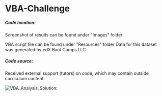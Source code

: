 # VBA-Challenge
<h5>Code location:</h5>

Screenshot of results can be found under "Images" folder

VBA script file can be found under "Resources" folder
Data for this dataset was generated by edX Boot Camps LLC

<h5>Code source:</h5>

Received external support (tutors) on code, which may contain outside curriculum content.

![VBA_Analysis_Solution:](https://github.com/elasmo4/VBA_Analysis/assets/123216506/a3c4fd1d-d694-4ffd-8612-b3dac5767314 "Solution to Challenge 2")

